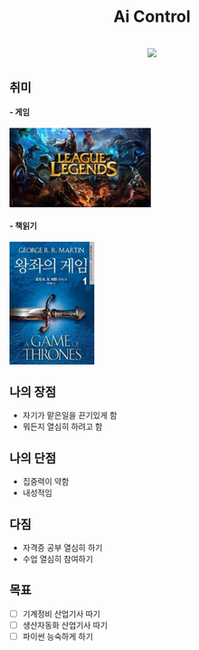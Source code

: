 <h1 align= "center" >Ai Control
<p align = "center">
<img src="https://img.shields.io/badge/Python-3766AB?style=flat-square&logo=Python&logoColor=white"/></a>

## 취미

#### - 게임

<img src="https://raw.githubusercontent.com/ttnt5/AiControl/main/photo/gameimg.jpg?token=GHSAT0AAAAAABYN6I4VLKE6T33NHJGJZDNOYZEDCIA" alt="drawing" width="250"/>  

#### - 책읽기

<img src="https://raw.githubusercontent.com/ttnt5/AiControl/main/photo/book.jpg?token=GHSAT0AAAAAABYN6I4VFPBV2AJEQL6PDMQSYZEEFZQ" alt="drawing" width="150"/>


## 나의 장점
- 자기가 맡은일을 끈기있게 함
- 뭐든지 열심히 하려고 함

## 나의 단점 

- 집중력이 약함
- 내성적임

## 다짐

- 자격증 공부 열심히 하기
- 수업 열심히 참여하기

## 목표

- [ ] 기계정비 산업기사 따기
- [ ] 생산자동화 산업기사 따기
- [ ] 파이썬 능숙하게 하기